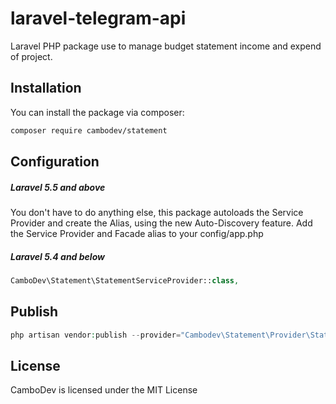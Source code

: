 # laravel-telegram-api
Laravel PHP package use to manage budget statement income and expend of project.

## Installation
You can install the package via composer:
```bash
composer require cambodev/statement
```

## Configuration
##### Laravel 5.5 and above
You don't have to do anything else, this package autoloads the Service Provider and create the Alias, using the new Auto-Discovery feature.
Add the Service Provider and Facade alias to your config/app.php

##### Laravel 5.4 and below
```php
CamboDev\Statement\StatementServiceProvider::class,
```

## Publish
```php
php artisan vendor:publish --provider="Cambodev\Statement\Provider\StatementServiceProvider"
```

## License
CamboDev is licensed under the MIT License
